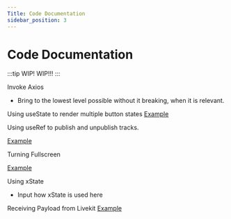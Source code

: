 ```yaml
---
Title: Code Documentation
sidebar_position: 3
---
```


# Code Documentation

:::tip WIP!
WIP!!!
:::

Invoke Axios

- Bring to the lowest level possible without it breaking, when it is relevant.

Using useState to render multiple button states
[Example](https://steep-judo-e9e.notion.site/React-Render-Multiple-States-3f2e66aa89794d819ceb85e8b9aaa47d)

Using useRef to publish and unpublish tracks.

[Example](https://steep-judo-e9e.notion.site/useRef-340a19c20fa3481dad23cc5bbd58a5a1)

Turning Fullscreen

[Example](https://steep-judo-e9e.notion.site/Turning-Fullscreen-12474b947a414b16b1342ef9f745642c)

Using xState

- Input how xState is used here

Receiving Payload from Livekit
[Example](https://steep-judo-e9e.notion.site/Livekit-Receiving-Payload-a1880a49f0214e85932e783192c9b035)
